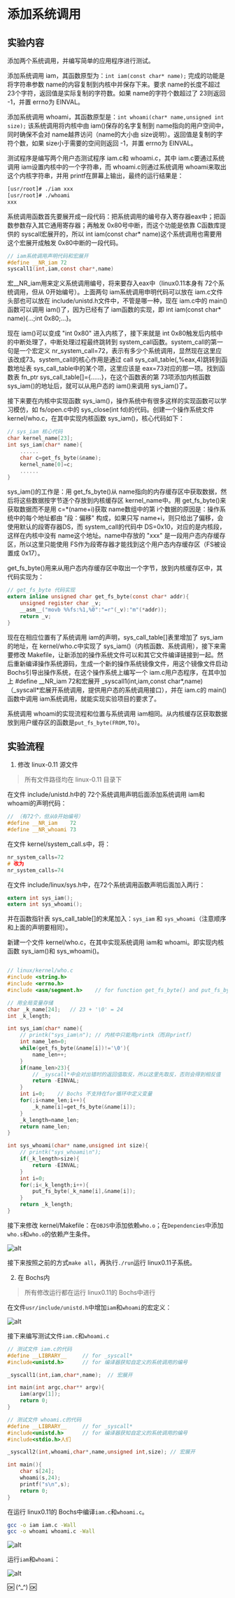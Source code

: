 # 添加系统调用

## 实验内容

添加两个系统调用，并编写简单的应用程序进行测试。

添加系统调用 iam，其函数原型为：`int iam(const char* name);` 完成的功能是将字符串参数 name的内容复制到内核中并保存下来。要求 name的长度不超过 23个字符，返回值是实际复制的字符数。如果 name的字符个数超过了 23则返回 -1，并置 errno为 EINVAL。

添加系统调用 whoami，其函数原型是：`int whoami(char* name,unsigned int size);` 该系统调用将内核中由 iam()保存的名字复制到 name指向的用户空间中，同时确保不会对 name越界访问（name的大小由 size说明）。返回值是复制的字符个数，如果 size小于需要的空间则返回 -1，并置 errno为 EINVAL。

测试程序是编写两个用户态测试程序 iam.c和 whoami.c，其中 iam.c要通过系统调用 iam设置内核中的一个字符串，而 whoami.c则通过系统调用 whoami来取出这个内核字符串，并用 printf在屏幕上输出，最终的运行结果是：

```bash
[usr/root]# ./iam xxx
[usr/root]# ./whoami
xxx
```

系统调用函数首先要展开成一段代码：把系统调用的编号存入寄存器eax中；把函数参数存入其它通用寄存器；再触发 0x80号中断，而这个功能是依靠 C函数库提供的 syscall宏展开的，所以 int iam(const char* name)这个系统调用也需要用这个宏展开成触发 0x80中断的一段代码。

```C
// iam系统调用声明代码和宏展开
#define __NR_iam 72
syscall1(int,iam,const char*,name)
```

宏__NR_iam用来定义系统调用编号，将来要存入eax中（linux0.11本身有 72个系统调用，但从 0开始编号）。上面两句 iam系统调用申明代码可以放在 iam.c文件头部也可以放在 include/unistd.h文件中，不管是哪一种，现在 iam.c中的 main()函数可以调用 iam()了，因为已经有了 iam函数的实现，即 int iam(const char* name){...;int 0x80;...}。

现在 iam()可以变成 "int 0x80" 进入内核了，接下来就是 int 0x80触发后内核中的中断处理了，中断处理过程最终跳转到 system_call函数。system_call的第一句是一个宏定义 nr_system_call=72，表示有多少个系统调用，显然现在这里应该改成73。system_call的核心作用是通过 call sys_call_table(,%eax,4)跳转到函数地址表 sys_call_table中的某个项，这里应该是 eax=73对应的那一项。找到函数表 fn_ptr sys_call_table[]={......}，在这个函数表的第 73项添加内核函数 sys_iam()的地址后，就可以从用户态的 iam()来调用 sys_iam()了。

接下来要在内核中实现函数 sys_iam()，操作系统中有很多这样的实现函数可以学习模仿，如 fs/open.c中的 sys_close(int fd)的代码。创建一个操作系统文件 kernel/who.c，在其中实现内核函数 sys_iam()，核心代码如下：

```C
// sys_iam 核心代码
char kernel_name[23];
int sys_iam(char* name){
    ......
    char c=get_fs_byte(&name);
    kernel_name[0]=c;
    ......
}
```

sys_iam()的工作是：用 get_fs_byte()从 name指向的内存缓存区中获取数据，然后将这些数据按字节逐个存放到内核缓存区 kernel_name中。用 get_fs_byte()来获取数据而不是用 c=*(name+i)获取 name数组中的第 i个数据的原因是：操作系统中的每个地址都由 "段：偏移" 构成，如果只写 name+i，则只给出了偏移，会使用默认的段寄存器DS，而 system_call的代码中 DS=0x10，对应的是内核段，这样在内核中没有 name这个地址。name中存放的 "xxx" 是一段用户态内存缓存区，所以这里只能使用 FS作为段寄存器才能找到这个用户态内存缓存区（FS被设置成 0x17）。

get_fs_byte()用来从用户态内存缓存区中取出一个字节，放到内核缓存区中，其代码实现为：

```C
// get_fs_byte 代码实现
extern inline unsigned char get_fs_byte(const char* addr){
    unsigned register char _v;
    __asm__("movb %%fs:%1,%0":"=r"(_v):"m"(*addr));
    return _v;
}
```

现在在相应位置有了系统调用 iam的声明，sys_call_table[]表里增加了 sys_iam的地址，在 kernel/who.c中实现了 sys_iam()（内核函数、系统调用），接下来需要修改 Makefile，让新添加的操作系统文件可以和其它文件编译链接到一起。然后重新编译操作系统源码，生成一个新的操作系统镜像文件，用这个镜像文件启动 Bochs引导出操作系统，在这个操作系统上编写一个 iam.c用户态程序，在其中加上 #define __NR_iam 72和宏展开 _syscall1(int,iam,const char*,name)（_syscall*宏展开系统调用，提供用户态的系统调用接口），并在 iam.c的 main()函数中调用 iam系统调用，就能实现实验项目的要求了。

系统调用 whoami的实现流程和位置与系统调用 iam相同。从内核缓存区获取数据放到用户缓存区的函数是`put_fs_byte(FROM,TO)`。

## 实验流程

1. 修改 linux-0.11 源文件

>所有文件路径均在 linux-0.11 目录下

在文件 include/unistd.h中的 72个系统调用声明后面添加系统调用 iam和 whoami的声明代码：

```C
// （有72个，但从0开始编号）
#define __NR_iam    72
#define __NR_whoami 73
```

在文件 kernel/system_call.s中，将：

```C
nr_system_calls=72
# 改为
nr_system_calls=74
```

在文件 include/linux/sys.h中，在72个系统调用函数声明后面加入两行：

```C
extern int sys_iam();
extern int sys_whoami();
```

并在函数指针表 sys_call_table[]的末尾加入：`sys_iam` 和 `sys_whoami`（注意顺序和上面的声明要相同）。

新建一个文件 kernel/who.c，在其中实现系统调用 iam和 whoami。即实现内核函数 sys_iam()和 sys_whoami()。

```C

// linux/kernel/who.c
#include <string.h>
#include <errno.h>
#include <asm/segment.h>    // for function get_fs_byte() and put_fs_byte()

// 用全局变量存储
char _k_name[24];   // 23 + '\0' = 24
int _k_length;

int sys_iam(char* name){
    // printk("sys_iam\n"); // 内核中只能用printk（而非printf）
    int name_len=0;
    while(get_fs_byte(&name[i])!='\0'){
        name_len++;
    }
    if(name_len>23){
        // _syscall*中会对出错时的返回值取反，所以这里先取反，否则会得到相反值
        return -EINVAL; 
    }
    int i=0;    // Bochs 不支持在for循环中定义变量
    for(;i<name_len;i++){
        _k_name[i]=get_fs_byte(&name[i]);
    }
    _k_length=name_len;
    return name_len;
}

int sys_whoami(char* name,unsigned int size){
    // printk("sys_whoami\n");
    if(_k_length>size){
        return -EINVAL;
    }
    int i=0;
    for(;i<_k_length;i++){
        put_fs_byte(_k_name[i],&name[i]);
    }
    return _k_length;
}

```

接下来修改 kernel/Makefile：在`OBJS`中添加依赖`who.o`；在`Dependencies`中添加`who.s`和`who.o`的依赖产生条件。

![alt](./pictures/201.png)

接下来按照之前的方式`make all`，再执行`./run`运行 linux0.11子系统。

2. 在 Bochs内

> 所有修改运行都在运行 linux0.11的 Bochs中进行

在文件`usr/include/unistd.h`中增加`iam`和`whoami`的宏定义：

![alt](./pictures/202.png)

接下来编写测试文件`iam.c`和`whoami.c`

```C
// 测试文件 iam.c的代码
#define __LIBRARY__     // for _syscall*
#include<unistd.h>      // for 编译器获知自定义的系统调用的编号

_syscall1(int,iam,char*,name);  // 宏展开

int main(int argc,char** argv){
    iam(argv[1]);
    return 0;
}
```

```C
// 测试文件 whoami.c的代码
#define __LIBRARY__     // for _syscall*
#include<unistd.h>      // for 编译器获知自定义的系统调用的编号
#include<stdio.h>人们

_syscall2(int,whoami,char*,name,unsigned int,size); // 宏展开

int main(){
    char s[24];
    whoami(s,24);
    printf("s\n",s);
    return 0;
}
```

在运行 linux0.11的 Bochs中编译`iam.c`和`whoami.c`。

```bash
gcc -o iam iam.c -Wall
gcc -o whoami whoami.c -Wall
```

![alt](./pictures/203.png)

运行`iam`和`whoami`：

![alt](./pictures/204.png)

🆗 (\^_^) 🆗
